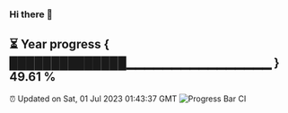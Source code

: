 ### Hi there 👋
⏳ Year progress { ██████████████▁▁▁▁▁▁▁▁▁▁▁▁▁▁▁▁ } 49.61 %
---
⏰ Updated on Sat, 01 Jul 2023 01:43:37 GMT
![Progress Bar CI](https://github.com/liununu/liununu/workflows/Progress%20Bar%20CI/badge.svg)
